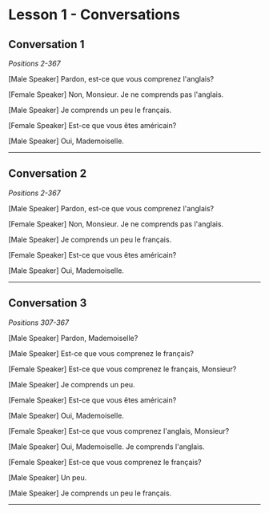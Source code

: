 # Lesson 1 - Conversations

## Conversation 1

*Positions 2-367*

[Male Speaker]
Pardon, est-ce que vous comprenez l'anglais?

[Female Speaker]
Non, Monsieur. Je ne comprends pas l'anglais.

[Male Speaker]
Je comprends un peu le français.

[Female Speaker]
Est-ce que vous êtes américain?

[Male Speaker]
Oui, Mademoiselle.

---

## Conversation 2

*Positions 2-367*

[Male Speaker]
Pardon, est-ce que vous comprenez l'anglais?

[Female Speaker]
Non, Monsieur. Je ne comprends pas l'anglais.

[Male Speaker]
Je comprends un peu le français.

[Female Speaker]
Est-ce que vous êtes américain?

[Male Speaker]
Oui, Mademoiselle.

---

## Conversation 3

*Positions 307-367*

[Male Speaker]
Pardon, Mademoiselle?

[Male Speaker]
Est-ce que vous comprenez le français?

[Female Speaker]
Est-ce que vous comprenez le français, Monsieur?

[Male Speaker]
Je comprends un peu.

[Female Speaker]
Est-ce que vous êtes américain?

[Male Speaker]
Oui, Mademoiselle.

[Female Speaker]
Est-ce que vous comprenez l'anglais, Monsieur?

[Male Speaker]
Oui, Mademoiselle. Je comprends l'anglais.

[Female Speaker]
Est-ce que vous comprenez le français?

[Male Speaker]
Un peu.

[Male Speaker]
Je comprends un peu le français.

---

